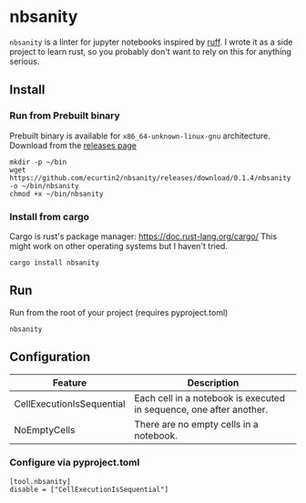 # nbsanity

`nbsanity` is a linter for jupyter notebooks inspired by [ruff](https://github.com/charliermarsh/ruff).
I wrote it as a side project to learn rust, so you probably don't want to rely on this for anything serious.



## Install

### Run from Prebuilt binary

Prebuilt binary is available for `x86_64-unknown-linux-gnu` architecture.
Download from the [releases page](https://github.com/ecurtin2/nbsanity/releases)

```
mkdir -p ~/bin
wget https://github.com/ecurtin2/nbsanity/releases/download/0.1.4/nbsanity -o ~/bin/nbsanity
chmod +x ~/bin/nbsanity
```

### Install from cargo

Cargo is rust's package manager: https://doc.rust-lang.org/cargo/
This might work on other operating systems but I haven't tried.

```
cargo install nbsanity
```

## Run

Run from the root of your project (requires pyproject.toml)
```
nbsanity
```

## Configuration


|       Feature                |     Description                                                      |
|------------------------------|----------------------------------------------------------------------|
| CellExecutionIsSequential    | Each cell in a notebook is executed in sequence, one after another.  |
|     NoEmptyCells             | There are no empty cells in a notebook. |


### Configure via pyproject.toml
```
[tool.nbsanity]
disable = ["CellExecutionIsSequential"]
```
